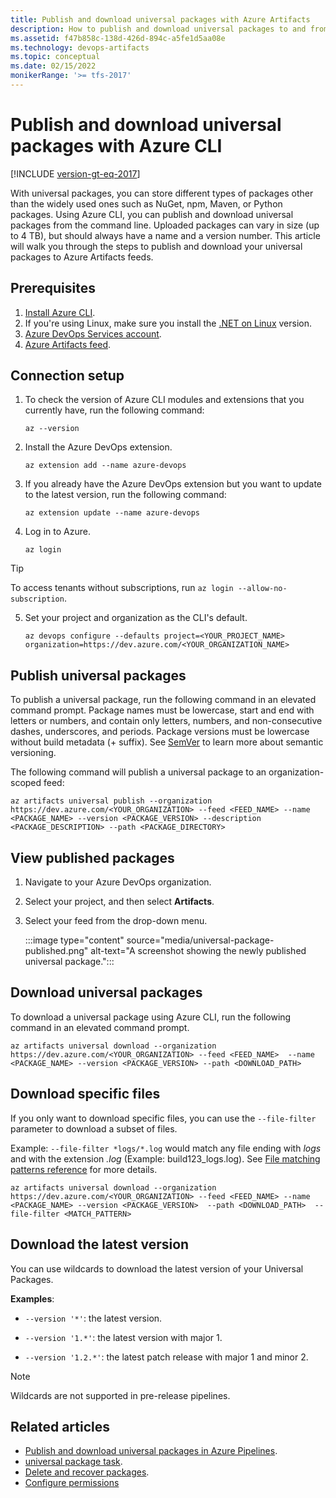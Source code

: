 ```yaml
---
title: Publish and download universal packages with Azure Artifacts
description: How to publish and download universal packages to and from Artifacts feeds.
ms.assetid: f47b858c-138d-426d-894c-a5fe1d5aa08e
ms.technology: devops-artifacts
ms.topic: conceptual
ms.date: 02/15/2022
monikerRange: '>= tfs-2017'
---
```


# Publish and download universal packages with Azure CLI

[!INCLUDE [version-gt-eq-2017](../../includes/version-gt-eq-2017.md)]

With universal packages, you can store different types of packages other than the widely used ones such as NuGet, npm, Maven, or Python packages. Using Azure CLI, you can publish and download universal packages from the command line. Uploaded packages can vary in size (up to 4 TB), but should always have a name and a version number. This article will walk you through the steps to publish and download your universal packages to Azure Artifacts feeds.

## Prerequisites

1. [Install Azure CLI](/cli/azure/install-azure-cli).
1. If you're using Linux, make sure you install the [.NET on Linux](/dotnet/core/linux-prerequisites) version.
1. [Azure DevOps Services account](https://azure.microsoft.com/services/devops/).
1. [Azure Artifacts feed](../get-started-nuget.md).

## Connection setup

1. To check the version of Azure CLI modules and extensions that you currently have, run the following command: 

   ```azurecli
   az --version
   ```

2. Install the Azure DevOps extension.

   ```azurecli
   az extension add --name azure-devops
   ```

3. If you already have the Azure DevOps extension but you want to update to the latest version, run the following command:

   ```azurecli
   az extension update --name azure-devops
   ```

4. Log in to Azure.

    ```azurecli
    az login
    ```

> [!TIP]
> To access tenants without subscriptions, run `az login --allow-no-subscription`.

5. Set your project and organization as the CLI's default.

    ```azurecli
    az devops configure --defaults project=<YOUR_PROJECT_NAME> organization=https://dev.azure.com/<YOUR_ORGANIZATION_NAME> 
    ```

## Publish universal packages

To publish a universal package, run the following command in an elevated command prompt. Package names must be lowercase, start and end with letters or numbers, and contain only letters, numbers, and non-consecutive dashes, underscores, and periods. Package versions must be lowercase without build metadata (+ suffix). See [SemVer](https://semver.org/spec/v2.0.0.html) to learn more about semantic versioning.

The following command will publish a universal package to an organization-scoped feed:

```azurecli
az artifacts universal publish --organization https://dev.azure.com/<YOUR_ORGANIZATION> --feed <FEED_NAME> --name <PACKAGE_NAME> --version <PACKAGE_VERSION> --description <PACKAGE_DESCRIPTION> --path <PACKAGE_DIRECTORY>
```

## View published packages

1. Navigate to your Azure DevOps organization.

1. Select your project, and then select **Artifacts**.

1. Select your feed from the drop-down menu. 

    :::image type="content" source="media/universal-package-published.png" alt-text="A screenshot showing the newly published universal package.":::

## Download universal packages

To download a universal package using Azure CLI, run the following command in an elevated command prompt.

```azurecli
az artifacts universal download --organization https://dev.azure.com/<YOUR_ORGANIZATION> --feed <FEED_NAME>  --name <PACKAGE_NAME> --version <PACKAGE_VERSION> --path <DOWNLOAD_PATH>
```

## Download specific files

If you only want to download specific files, you can use the `--file-filter` parameter to download a subset of files.

Example: `--file-filter *logs/*.log` would match any file ending with *logs* and with the extension *.log* (Example: build123_logs.log). See [File matching patterns reference](../../pipelines/tasks/file-matching-patterns.md) for more details.

```azurecli
az artifacts universal download --organization https://dev.azure.com/<YOUR_ORGANIZATION> --feed <FEED_NAME> --name <PACKAGE_NAME> --version <PACKAGE_VERSION>  --path <DOWNLOAD_PATH>  --file-filter <MATCH_PATTERN>
```

## Download the latest version

You can use wildcards to download the latest version of your Universal Packages.

**Examples**:

- `--version '*'`: the latest version.

- `--version '1.*'`: the latest version with major 1. 

- `--version '1.2.*'`: the latest patch release with major 1 and minor 2.  
  
> [!NOTE]
> Wildcards are not supported in pre-release pipelines.

## Related articles

- [Publish and download universal packages in Azure Pipelines](../../pipelines/artifacts/universal-packages.md).
- [universal package task](../../pipelines/tasks/package/universal-packages.md).
- [Delete and recover packages](../how-to/delete-and-recover-packages.md).
- [Configure permissions](../feeds/feed-permissions.md)
